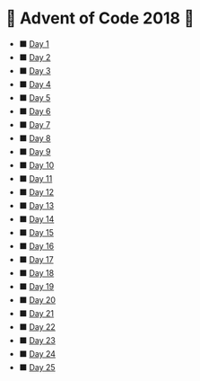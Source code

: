 # :christmas_tree: Advent of Code 2018 :christmas_tree:


* :black_large_square: [Day 1](https://github.com/savio-henrique/advent-of-code/2018/Day-1)
* :black_large_square: [Day 2](https://github.com/savio-henrique/advent-of-code/2018/Day-2)
* :black_large_square: [Day 3](https://github.com/savio-henrique/advent-of-code/2018/Day-3)
* :black_large_square: [Day 4](https://github.com/savio-henrique/advent-of-code/2018/Day-4)
* :black_large_square: [Day 5](https://github.com/savio-henrique/advent-of-code/2018/Day-5)
* :black_large_square: [Day 6](https://github.com/savio-henrique/advent-of-code/2018/Day-6)
* :black_large_square: [Day 7](https://github.com/savio-henrique/advent-of-code/2018/Day-7)
* :black_large_square: [Day 8](https://github.com/savio-henrique/advent-of-code/2018/Day-8)
* :black_large_square: [Day 9](https://github.com/savio-henrique/advent-of-code/2018/Day-9)
* :black_large_square: [Day 10](https://github.com/savio-henrique/advent-of-code/2018/Day-10)
* :black_large_square: [Day 11](https://github.com/savio-henrique/advent-of-code/2018/Day-11)
* :black_large_square: [Day 12](https://github.com/savio-henrique/advent-of-code/2018/Day-12)
* :black_large_square: [Day 13](https://github.com/savio-henrique/advent-of-code/2018/Day-13)
* :black_large_square: [Day 14](https://github.com/savio-henrique/advent-of-code/2018/Day-14)
* :black_large_square: [Day 15](https://github.com/savio-henrique/advent-of-code/2018/Day-15)
* :black_large_square: [Day 16](https://github.com/savio-henrique/advent-of-code/2018/Day-16)
* :black_large_square: [Day 17](https://github.com/savio-henrique/advent-of-code/2018/Day-17)
* :black_large_square: [Day 18](https://github.com/savio-henrique/advent-of-code/2018/Day-18)
* :black_large_square: [Day 19](https://github.com/savio-henrique/advent-of-code/2018/Day-19)
* :black_large_square: [Day 20](https://github.com/savio-henrique/advent-of-code/2018/Day-20)
* :black_large_square: [Day 21](https://github.com/savio-henrique/advent-of-code/2018/Day-21)
* :black_large_square: [Day 22](https://github.com/savio-henrique/advent-of-code/2018/Day-22)
* :black_large_square: [Day 23](https://github.com/savio-henrique/advent-of-code/2018/Day-23)
* :black_large_square: [Day 24](https://github.com/savio-henrique/advent-of-code/2018/Day-24)
* :black_large_square: [Day 25](https://github.com/savio-henrique/advent-of-code/2018/Day-25)
